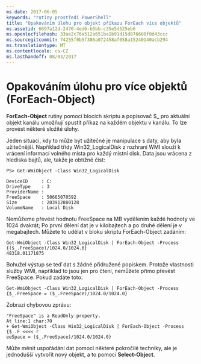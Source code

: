 ```yaml
---
ms.date: 2017-06-05
keywords: "rutiny prostředí PowerShell"
title: "Opakováním úlohu pro objekt příkazu ForEach více objektů"
ms.assetid: 6697a12d-2470-4ed6-b5bb-c35e5d525eb6
ms.openlocfilehash: 33ae2c76a512a651ba1b91d15d876608f0d43ccc
ms.sourcegitcommit: 74255f0b5f386a072458af058a15240140acb294
ms.translationtype: MT
ms.contentlocale: cs-CZ
ms.lasthandoff: 08/03/2017
---
```

# <a name="repeating-a-task-for-multiple-objects-foreach-object"></a>Opakováním úlohu pro více objektů (ForEach-Object)
**ForEach-Object** rutiny pomocí blocích skriptu a popisovač $_ pro aktuální objekt kanálu umožňují spustit příkaz na každém objektu v kanálu. To lze provést některé složité úlohy.

Jeden situaci, kdy to může být užitečné je manipulace s daty, aby byla užitečnější. Například třídy Win32_LogicalDisk z rozhraní WMI slouží k vrácení informací volného místa pro každý místní disk. Data jsou vrácena z hlediska bajtů, ale, takže je obtížné číst:

```
PS> Get-WmiObject -Class Win32_LogicalDisk

DeviceID     : C:
DriveType    : 3
ProviderName :
FreeSpace    : 50665070592
Size         : 203912880128
VolumeName   : Local Disk
```

Nemůžeme převést hodnotu FreeSpace na MB vydělením každé hodnoty ve 1024 dvakrát; Po první dělení dat je v kilobajtech a po druhé dělení je v megabajtech. Můžete to udělat v bloku skriptu ForEach-Object zadáním:

```
Get-WmiObject -Class Win32_LogicalDisk | ForEach-Object -Process {($_.FreeSpace)/1024.0/1024.0}
48318.01171875
```

Bohužel výstup se teď dat s žádné přidružené popiskem. Protože vlastnosti služby WMI, například to jsou jen pro čtení, nemůžete přímo převést FreeSpace. Pokud zadáte toto:

```
Get-WmiObject -Class Win32_LogicalDisk | ForEach-Object -Process {$_.FreeSpace = ($_.FreeSpace)/1024.0/1024.0}
```

Zobrazí chybovou zprávu:

```
"FreeSpace" is a ReadOnly property.
At line:1 char:70
+ Get-WmiObject -Class Win32_LogicalDisk | ForEach-Object -Process {$_.F <<<< r
eeSpace = ($_.FreeSpace)/1024.0/1024.0}
```

Může měnit uspořádání dat pomocí některé pokročilé techniky, ale je jednodušší vytvořit nový objekt, a to pomocí **Select-Object**.

